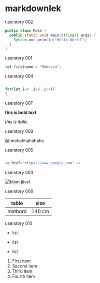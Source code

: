 # markdownlek

userstory 002
```java
public class Main {
  public static void main(String[] args) {
    System.out.println("Hello World");
  }
}
```

userstory 001
```javascript
let firstname = "Rebecca";
```

userstory 004

```javascript

for(let i=0 ;i>9 ;i++){
{
```

userstory 007

**this is bold text**

*this is italic*

userstory 008

:scream: mohahhahahaha

userstory 005


```javascript

<a href="https://www.google.com" />

```

userstory 003

<img src="https://staging.dinodlarvan.hemsida.eu/wp-content/uploads/2019/04/Rosenskära-Gazebo-Red-elson-Garden.jpg " alt="blom jävel " />

userstory 006

| table | size |
|------ |------|
|matbord|140 cm|

userstory 010

+ list
- list
* list


<ol>
  <li>First item</li>
  <li>Second item</li>
  <li>Third item</li>
  <li>Fourth item</li>
</ol>




